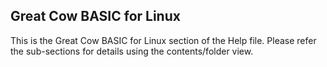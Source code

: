 <div class="section">

<div class="titlepage">

<div>

<div>

<span id="great_cow_basic_for_linux"></span>Great Cow BASIC for Linux
----------------------------------------------------------------------

</div>

</div>

</div>

This is the Great Cow BASIC for Linux section of the Help file. Please
refer the sub-sections for details using the contents/folder view.

</div>
